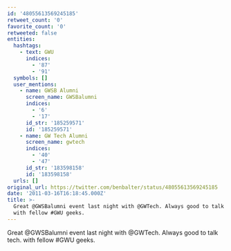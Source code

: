 ```yaml
---
id: '48055613569245185'
retweet_count: '0'
favorite_count: '0'
retweeted: false
entities:
  hashtags:
    - text: GWU
      indices:
        - '87'
        - '91'
  symbols: []
  user_mentions:
    - name: GWSB Alumni
      screen_name: GWSBalumni
      indices:
        - '6'
        - '17'
      id_str: '185259571'
      id: '185259571'
    - name: GW Tech Alumni
      screen_name: gwtech
      indices:
        - '40'
        - '47'
      id_str: '183598158'
      id: '183598158'
  urls: []
original_url: https://twitter.com/benbalter/status/48055613569245185
date: '2011-03-16T16:18:45.000Z'
title: >-
  Great @GWSBalumni event last night with @GWTech. Always good to talk tech.
  with fellow #GWU geeks.
---
```


Great @GWSBalumni event last night with @GWTech. Always good to talk tech. with fellow #GWU geeks.